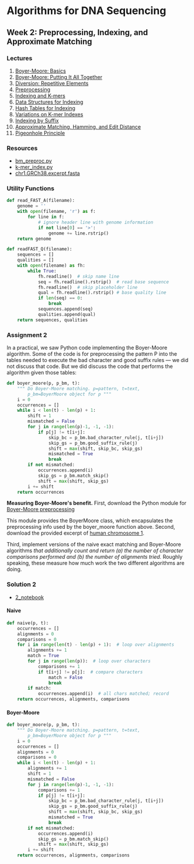 # Algorithms for DNA Sequencing
## Week 2: Preprocessing, Indexing, and Approximate Matching
### Lectures
1. [Boyer-Moore: Basics](docs/boyer-moore.pdf)
2. [Boyer-Moore: Putting It All Together](docs/boyer-moore-together.pdf)
3. [Diversion: Repetitive Elements](docs/repetitive_elements.pdf)
4. [Preprocessing](docs/preprocessing.pdf)
5. [Indexing and K-mers](docs/indexing_kmers.pdf)
6. [Data Structures for Indexing](docs/data_structures.pdf)
7. [Hash Tables for Indexing](docs/hash_tables.pdf)
8. [Variations on K-mer Indexes](docs/indexing_variations.pdf)
9. [Indexing by Suffix](docs/suffix.pdf)
10. [Approximate Matching, Hamming, and Edit Distance](docs/approximate.pdf)
11. [Pigeonhole Principle](docs/pigeonhole.pdf)

### Resources
* [bm_preproc.py](bm_preproc.py)
* [k-mer_index.py](k-mer_index.py)
* [chr1.GRCh38.excerpt.fasta](chr1.GRCh38.excerpt.fasta)

### Utility Functions
```python
def read_FAST_A(filename):
    genome = ''
    with open(filename, 'r') as f:
        for line in f:
            # ignore header line with genome information
            if not line[0] == '>':
                genome += line.rstrip()
    return genome
```

```python
def readFAST_Q(filename):
    sequences = []
    qualities = []
    with open(filename) as fh:
        while True:
            fh.readline()  # skip name line
            seq = fh.readline().rstrip()  # read base sequence
            fh.readline()  # skip placeholder line
            qual = fh.readline().rstrip() # base quality line
            if len(seq) == 0:
                break
            sequences.append(seq)
            qualities.append(qual)
    return sequences, qualities
```

### Assignment 2
In a practical, we saw Python code implementing the Boyer-Moore algorithm. Some of the code is for preprocessing the pattern P into the tables needed to execute the bad character and good suffix rules — we did not discuss that code. But we did discuss the code that performs the algorithm given those tables:
```python
def boyer_moore(p, p_bm, t):
    """ Do Boyer-Moore matching. p=pattern, t=text,
        p_bm=BoyerMoore object for p """
    i = 0
    occurrences = []
    while i < len(t) - len(p) + 1:
        shift = 1
        mismatched = False
        for j in range(len(p)-1, -1, -1):
            if p[j] != t[i+j]:
                skip_bc = p_bm.bad_character_rule(j, t[i+j])
                skip_gs = p_bm.good_suffix_rule(j)
                shift = max(shift, skip_bc, skip_gs)
                mismatched = True
                break
        if not mismatched:
            occurrences.append(i)
            skip_gs = p_bm.match_skip()
            shift = max(shift, skip_gs)
        i += shift
    return occurrences
```

**Measuring Boyer-Moore's benefit.** First, download the Python module for [Boyer-Moore preprocessing](bm_preproc.py)

This module provides the BoyerMoore class, which encapsulates the preprocessing info used by the boyer_moore function above. Second, download the provided excerpt of [human chromosome 1](chr1.GRCh38.excerpt.fasta).

Third, implement versions of the naive exact matching and Boyer-Moore algorithms *that additionally count and return (a) the number of character comparisons performed and (b) the number of alignments tried.* Roughly speaking, these measure how much work the two different algorithms are doing.

### Solution 2
* [2_notebook](2_notebook.ipynb)

#### Naive
```python
def naive(p, t):
    occurrences = []
    alignments = 0
    comparisons = 0
    for i in range(len(t) - len(p) + 1):  # loop over alignments
        alignments += 1
        match = True
        for j in range(len(p)):  # loop over characters
            comparisons += 1
            if t[i+j] != p[j]:  # compare characters
                match = False
                break
        if match:
            occurrences.append(i)  # all chars matched; record
    return occurrences, alignments, comparisons
```

#### Boyer-Moore
```python
def boyer_moore(p, p_bm, t):
    """ Do Boyer-Moore matching. p=pattern, t=text,
        p_bm=BoyerMoore object for p """
    i = 0
    occurrences = []
    alignments = 0
    comparisons = 0
    while i < len(t) - len(p) + 1:
        alignments += 1
        shift = 1
        mismatched = False
        for j in range(len(p)-1, -1, -1):
            comparisons += 1
            if p[j] != t[i+j]:
                skip_bc = p_bm.bad_character_rule(j, t[i+j])
                skip_gs = p_bm.good_suffix_rule(j)
                shift = max(shift, skip_bc, skip_gs)
                mismatched = True
                break
        if not mismatched:
            occurrences.append(i)
            skip_gs = p_bm.match_skip()
            shift = max(shift, skip_gs)
        i += shift
    return occurrences, alignments, comparisons
```
